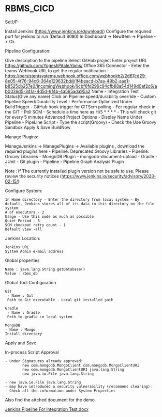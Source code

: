 # RBMS_CICD

SetUP:

Install Jenkins (https://www.jenkins.io/download/)
Configure the required port for jenkins to run (Default 8080)
In Dashboard -> NewItem -> Pipeline -> Ok

Pipeline Configuration:

Give description to the pipeline
Select GitHub project 
Enter project URL https://github.com/YogeshPitale/rbms/
Office 365 Connector - Enter the teams Webhook URL to get the regular notification - https://persistentsystems.webhook.office.com/webhookb2/2d67cd29-8e05-4f76-94c6-364e129632bd@1f4beacd-b7aa-49b2-aaa1-b8525cb257e0/IncomingWebhook/6cbf6fd299c94cfb88a54d149d0af2c6/ab0036d5-341a-4d5d-8f4b-4a595ada95a2
Name - Integration Test Status(Give any name)
Click on Pipeline speed/durability override - Custom Pipeline Speed/Durability Level - Performance Optimized
Under BuildTrigger
    - GitHub hook trigger for GITScm polling - For regular check in the GIT
    - Poll SCM - Schedule a time here as H/5 * * * *  - This will check git for every 5 minutes
Advanced Project Options - Display Name
Under Pipeline - PipeLine Script
    - Type the script(Groovy)
    - Check the Use Groovy Sandbox
Apply & Save 
BuildNow

Manage Plugins:

ManageJenkins -> ManagePlugins -> Available plugins , download the required plugins here
    - Pipeline: Deprecated Groovy Libraries
    - Pipeline: Groovy Libraries
    - MongoDB Plugin
    - mongodb-document-upload
    - Gradle
    - JUnit
    - Git plugin
    - Pipeline
    - Pipeline Graph Analysis Plugin
    
 Note : If The currently installed plugin version not be safe to use. Please review the security notices (https://www.jenkins.io/security/advisory/2023-02-15/)
 
 Configure System:
 
    In Home directory - Enter the directory from local system - By default, Jenkins stores all of its data in this directory on the file system
    # of executors - 2
    Usage - Use this node as much as possible
    Quiet Period - 5
    SCM checkout retry count - 1
    Default view -all
    
  Jenkins Location:
    
    Jenkins URL
    System Admin e-mail address
    
 Global properties
 
    Name : java.lang.String.getDatabase()
    Value : rbms_db
    
 Global Tool Configuration
    
    Git
     - Name : Git
     Path to Git executable - Local git installed path
     
    Gradle
     - Name : Gradle
     Path to gradle in local system
     
    MongoDB
    - Name : Mongo
    Install directory

Apply and Save


In-process Script Approval

    - Under Signatures already approved:
            new com.mongodb.MongoClient com.mongodb.MongoClientURI
            new com.mongodb.MongoClientURI java.lang.String
            new java.io.File java.lang.String
            
    - new java.io.File java.lang.String 
    - may have introduced a security vulnerability (recommend clearing):
    - Check all the information under System Properties

Also find the attched document for the demo.



















[Jenkins Pipeline For Integration Test.docx](https://github.com/ssg543/RBMS_CICD/files/10920159/Jenkins.Pipeline.For.Integration.Test.docx)
